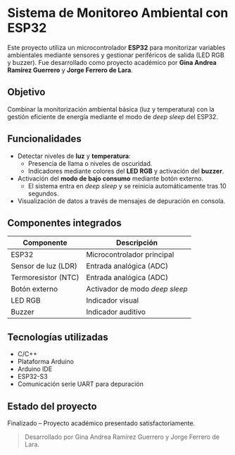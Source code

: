 # Sistema de Monitoreo Ambiental con ESP32

Este proyecto utiliza un microcontrolador **ESP32** para monitorizar variables ambientales mediante sensores y gestionar periféricos de salida (LED RGB y buzzer). Fue desarrollado como proyecto académico por **Gina Andrea Ramírez Guerrero** y **Jorge Ferrero de Lara**.

## Objetivo
Combinar la monitorización ambiental básica (luz y temperatura) con la gestión eficiente de energía mediante el modo de *deep sleep* del ESP32.

## Funcionalidades

- Detectar niveles de **luz** y **temperatura**:
  - Presencia de llama o niveles de oscuridad.
  - Indicadores mediante colores del **LED RGB** y activación del **buzzer**.
- Activación del **modo de bajo consumo** mediante botón externo.
  - El sistema entra en *deep sleep* y se reinicia automáticamente tras 10 segundos.
- Visualización de datos a través de mensajes de depuración en consola.

## Componentes integrados

| Componente             | Descripción                          |
|------------------------|--------------------------------------|
| ESP32                  | Microcontrolador principal           |
| Sensor de luz (LDR)    | Entrada analógica (ADC)             |
| Termoresistor (NTC)    | Entrada analógica (ADC)             |
| Botón externo          | Activador de modo *deep sleep*      |
| LED RGB                | Indicador visual                    |
| Buzzer                 | Indicador auditivo                  |


## Tecnologías utilizadas

- C/C++
- Plataforma Arduino
- Arduino IDE
- ESP32-S3
- Comunicación serie UART para depuración

## Estado del proyecto

Finalizado – Proyecto académico presentado satisfactoriamente.

> Desarrollado por Gina Andrea Ramírez Guerrero y Jorge Ferrero de Lara.


